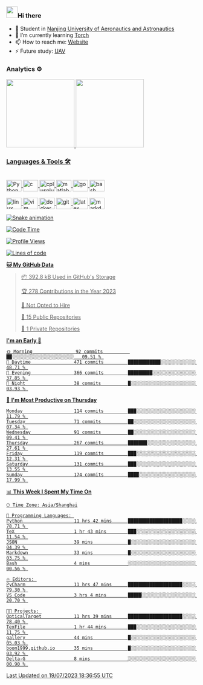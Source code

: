 ### <img src="https://emojis.slackmojis.com/emojis/images/1531849430/4246/blob-sunglasses.gif?1531849430" width="30"/>Hi there

- 🔭 Student in  [Nanjing University of Aeronautics and Astronautics][1]
- 🌱 I’m currently learning [Torch][2]
- 📫 How to reach me: [Website][3]
- ⚡ Future study: [UAV][4]

### Analytics ⚙️

<div>
  <a href="https://github.com/boom1999">
  <img height="180em" src="https://github-readme-stats.vercel.app/api?username=boom1999&show_icons=true&theme=tokyonight&include_all_commits=true&count_private=true"/>
  <img height="180em" src="https://github-readme-stats.vercel.app/api/top-langs/?username=boom1999&layout=compact&langs_count=7&theme=tokyonight"/>
</div>

### Languages & Tools 🛠

<div style="display: inline_block"><br>
  <img align="center" alt="Python" height="30" width="40" src="https://www.lingzhicheng.cn/usr/file/picture/icon/python.svg">
  <img align="center" alt="c" height="30" width="40" src="https://www.lingzhicheng.cn/usr/file/picture/icon/c.svg">
  <img align="center" alt="cplusplus" height="30" width="40" src="https://www.lingzhicheng.cn/usr/file/picture/icon/cplusplus.svg">
  <img align="center" alt="matlab" height="30" width="40" src="https://www.lingzhicheng.cn/usr/file/picture/icon/matlab.svg">
  <img align="center" alt="go" height="30" width="40" src="https://www.lingzhicheng.cn/usr/file/picture/icon/go.svg">
  <img align="center" alt="bash" height="30" width="40" src="https://www.lingzhicheng.cn/usr/file/picture/icon/bash.svg">
</div>
<div style="display: inline_block"><br>
  <img align="center" alt="linux" height="30" width="40" src="https://www.lingzhicheng.cn/usr/file/picture/icon/linux.svg">
  <img align="center" alt="vim" height="30" width="40" src="https://www.lingzhicheng.cn/usr/file/picture/icon/vim.svg">
  <img align="center" alt="docker" height="30" width="40" src="https://www.lingzhicheng.cn/usr/file/picture/icon/docker.svg">
  <img align="center" alt="git" height="30" width="40" src="https://www.lingzhicheng.cn/usr/file/picture/icon/git.svg">
  <img align="center" alt="latex" height="30" width="40" src="https://www.lingzhicheng.cn/usr/file/picture/icon/latex.svg">
  <img align="center" alt="markdown" height="30" width="40" src="https://www.lingzhicheng.cn/usr/file/picture/icon/markdown.svg">

  ![Snake animation](https://github.com/boom1999/boom1999/blob/output/github-contribution-grid-snake.svg)
</div>

<!--START_SECTION:waka-->
![Code Time](http://img.shields.io/badge/Code%20Time-890%20hrs%2028%20mins-blue)

![Profile Views](http://img.shields.io/badge/Profile%20Views-2-blue)

![Lines of code](https://img.shields.io/badge/From%20Hello%20World%20I%27ve%20Written-4.6%20million%20lines%20of%20code-blue)

**🐱 My GitHub Data** 

> 📦 392.8 kB Used in GitHub's Storage 
 > 
> 🏆 278 Contributions in the Year 2023
 > 
> 🚫 Not Opted to Hire
 > 
> 📜 15 Public Repositories 
 > 
> 🔑 1 Private Repositories 
 > 
**I'm an Early 🐤** 

```text
🌞 Morning                92 commits          ██░░░░░░░░░░░░░░░░░░░░░░░   09.51 % 
🌆 Daytime                471 commits         ████████████░░░░░░░░░░░░░   48.71 % 
🌃 Evening                366 commits         █████████░░░░░░░░░░░░░░░░   37.85 % 
🌙 Night                  38 commits          █░░░░░░░░░░░░░░░░░░░░░░░░   03.93 % 
```
📅 **I'm Most Productive on Thursday** 

```text
Monday                   114 commits         ███░░░░░░░░░░░░░░░░░░░░░░   11.79 % 
Tuesday                  71 commits          ██░░░░░░░░░░░░░░░░░░░░░░░   07.34 % 
Wednesday                91 commits          ██░░░░░░░░░░░░░░░░░░░░░░░   09.41 % 
Thursday                 267 commits         ███████░░░░░░░░░░░░░░░░░░   27.61 % 
Friday                   119 commits         ███░░░░░░░░░░░░░░░░░░░░░░   12.31 % 
Saturday                 131 commits         ███░░░░░░░░░░░░░░░░░░░░░░   13.55 % 
Sunday                   174 commits         ████░░░░░░░░░░░░░░░░░░░░░   17.99 % 
```


📊 **This Week I Spent My Time On** 

```text
🕑︎ Time Zone: Asia/Shanghai

💬 Programming Languages: 
Python                   11 hrs 42 mins      ████████████████████░░░░░   78.71 % 
TeX                      1 hr 43 mins        ███░░░░░░░░░░░░░░░░░░░░░░   11.54 % 
JSON                     39 mins             █░░░░░░░░░░░░░░░░░░░░░░░░   04.39 % 
Markdown                 33 mins             █░░░░░░░░░░░░░░░░░░░░░░░░   03.75 % 
Bash                     4 mins              ░░░░░░░░░░░░░░░░░░░░░░░░░   00.56 % 

🔥 Editors: 
PyCharm                  11 hrs 47 mins      ████████████████████░░░░░   79.30 % 
VS Code                  3 hrs 4 mins        █████░░░░░░░░░░░░░░░░░░░░   20.70 % 

🐱‍💻 Projects: 
OpticalTarget            11 hrs 39 mins      ████████████████████░░░░░   78.40 % 
TexFile                  1 hr 44 mins        ███░░░░░░░░░░░░░░░░░░░░░░   11.75 % 
gallery                  44 mins             █░░░░░░░░░░░░░░░░░░░░░░░░   05.03 % 
boom1999.github.io       35 mins             █░░░░░░░░░░░░░░░░░░░░░░░░   03.92 % 
Delta-G                  8 mins              ░░░░░░░░░░░░░░░░░░░░░░░░░   00.90 % 
```


 Last Updated on 19/07/2023 18:36:55 UTC
<!--END_SECTION:waka-->

[1]: http://www.nuaa.edu.cn
[2]: https://pytorch.org
[3]: https://www.lingzhicheng.cn
[4]: http://uav.nuaa.edu.cn

<!-- markdownlint-disable-file MD033 MD041 -->
